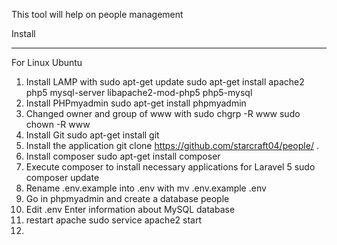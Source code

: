 This tool will help on people management

Install
_______
For Linux Ubuntu
1) Install LAMP with
    sudo apt-get update
    sudo apt-get install apache2 php5 mysql-server libapache2-mod-php5 php5-mysql
2) Install PHPmyadmin
    sudo apt-get install phpmyadmin
3) Changed owner and group of www with
    sudo chgrp -R <user> www
    sudo chown -R <user> www
4) Install Git
    sudo apt-get install git
5) Install the application
    git clone https://github.com/starcraft04/people/ .
6) Install composer
    sudo apt-get install composer
7) Execute composer to install necessary applications for Laravel 5
    sudo composer update
8) Rename .env.example into .env with 
    mv .env.example .env 
9) Go in phpmyadmin and create a database people
10) Edit .env
    Enter information about MySQL database
11) restart apache
    sudo service apache2 start
12) 
